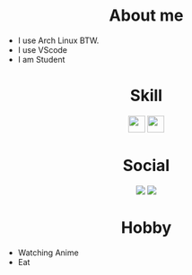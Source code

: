 <div align="center">
 <h1><b>About me</b></h1>
</div>

- I use Arch Linux BTW.
- I use VScode
- I am Student

<div align="center">
 <h1><b>Skill</b></h1>
</div>
<div align="center">
 <a href="https://code.visualstudio.com"><img src="https://cdn.jsdelivr.net/gh/devicons/devicon/icons/vscode/vscode-original.svg" width="30" /></a>
 <img src="https://cdn.jsdelivr.net/gh/devicons/devicon/icons/linux/linux-original.svg" width="30" />
</div>

<div align="center">
 <h1><b>Social</b></h1>
</div>
<p align="center">
<img src="https://img.shields.io/twitter/follow/soulightric?style=social"/>
<img src="https://img.shields.io/youtube/channel/subscribers/UCCdW5ISUbmNzFj6EOtr-DnQ"/>
</p>
 
<div align="center">
 <h1><b>Hobby</b></h1>
</div>

- Watching Anime
- Eat
